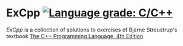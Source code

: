 # ExCpp [![Language grade: C/C++](https://img.shields.io/lgtm/grade/cpp/g/Fahien/excpp.svg?logo=lgtm&logoWidth=18)](https://lgtm.com/projects/g/Fahien/excpp/context:cpp)

*ExCpp* is a collection of solutions to exercises of Bjarne Stroustrup's textbook [The C++ Programming Language, 4th Edition](http://www.stroustrup.com/4thExercises.pdf).
